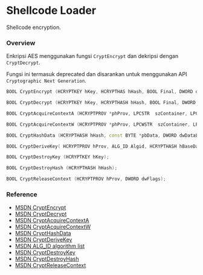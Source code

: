 # Shellcode Loader

Shellcode encryption.

### Overview

Enkripsi AES menggunakan fungsi `CryptEncrypt` dan dekripsi dengan `CryptDecrypt`.

Fungsi ini termasuk deprecated dan disarankan untuk menggunakan API `Cryptographic Next Generation`.

```c++
BOOL CryptEncrypt (HCRYPTKEY hKey, HCRYPTHAS hHash, BOOL Final, DWORD dwFlags, BYTE *pbData, DWORD *pdwDataLen, DWORD dwBufLen);

BOOL CryptDecrypt (HCRYPTKEY hKey, HCRYPTHASH hHash, BOOL Final, DWORD dwFlags, BYTE *pbData, DWORD *pdwDataLen);

BOOL CryptAcquireContextA (HCRYPTPROV *phProv, LPCSTR  szContainer, LPCSTR szProvider, DWORD dwProvType, DWORD dwFlags);

BOOL CryptAcquireContextW (HCRYPTPROV *phProv, LPCWSTR  szContainer, LPCWSTR szProvider, DWORD dwProvType, DWORD dwFlags);

BOOL CryptHashData (HCRYPTHASH hHash, const BYTE *pbData, DWORD dwDataLen, DWORD dwFlags);

BOOL CryptDeriveKey( HCRYPTPROV hProv, ALG_ID Algid, HCRYPTHASH hBaseData, DWORD dwFlags, HCRYPTKEY *phKey);

BOOL CryptDestroyKey (HCRYPTKEY hKey);

BOOL CryptDestroyHash (HCRYPTHASH hHash);

BOOL CryptReleaseContext (HCRYPTPROV hProv, DWORD dwFlags);
```

### Reference

- [MSDN CryptEncrypt](https://docs.microsoft.com/en-us/windows/win32/api/wincrypt/nf-wincrypt-cryptencrypt)
- [MSDN CryptDecrypt](https://docs.microsoft.com/en-us/windows/win32/api/wincrypt/nf-wincrypt-cryptdecrypt)
- [MSDN CryptAcquireContextA](https://docs.microsoft.com/en-us/windows/win32/api/wincrypt/nf-wincrypt-cryptacquirecontexta)
- [MSDN CryptAcquireContextW](https://docs.microsoft.com/en-us/windows/win32/api/wincrypt/nf-wincrypt-cryptacquirecontextw)
- [MSDN CryptHashData](https://docs.microsoft.com/en-us/windows/win32/api/wincrypt/nf-wincrypt-crypthashdata)
- [MSDN CryptDeriveKey](https://docs.microsoft.com/en-us/windows/win32/api/wincrypt/nf-wincrypt-cryptderivekey)
- [MSDN ALG_ID algorithm list](https://docs.microsoft.com/en-us/windows/win32/seccrypto/alg-id)
- [MSDN CryptDestroyKey](https://docs.microsoft.com/en-us/windows/win32/api/wincrypt/nf-wincrypt-cryptdestroykey)
- [MSDN CryptDestroyHash](https://docs.microsoft.com/en-us/windows/win32/api/wincrypt/nf-wincrypt-cryptdestroyhash)
- [MSDN CryptReleaseContext](https://docs.microsoft.com/en-us/windows/win32/api/wincrypt/nf-wincrypt-cryptreleasecontext)